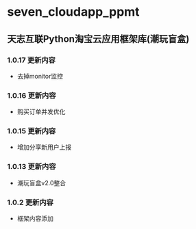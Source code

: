 # seven_cloudapp_ppmt

## 天志互联Python淘宝云应用框架库(潮玩盲盒)

### 1.0.17 更新内容
* 去掉monitor监控

### 1.0.16 更新内容
* 购买订单并发优化

### 1.0.15 更新内容
* 增加分享新用户上报

### 1.0.13 更新内容
* 潮玩盲盒v2.0整合

### 1.0.2 更新内容
* 框架内容添加
